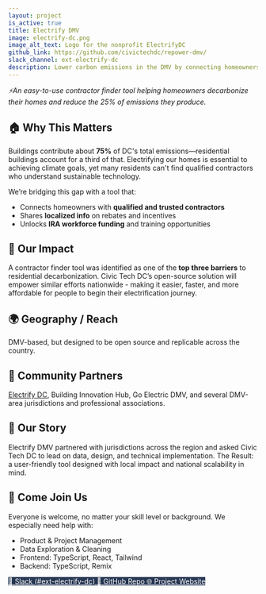 ```yaml
---
layout: project
is_active: true
title: Electrify DMV
image: electrify-dc.png
image_alt_text: Logo for the nonprofit ElectrifyDC
github_link: https://github.com/civictechdc/repower-dmv/
slack_channel: ext-electrify-dc
description: Lower carbon emissions in the DMV by connecting homeowners with the resources and contractors they need to make their homes efficient and electric.
---
```

<section class="bg-base-lightest padding-y-4 usa-prose maxw-none">
  <div class="grid-container usa-prose">
    <em>⚡An easy-to-use contractor finder tool helping homeowners decarbonize their homes and reduce the 25% of emissions they produce.</em>
  </div>
</section>

<section class="padding-y-1 usa-prose maxw-none">
  <div class="grid-container">
    <h2 class="font-sans-lg">🏠 Why This Matters</h2>
    <p>
      Buildings contribute about <strong>75%</strong> of DC's total emissions—residential buildings account for a third of that. Electrifying our homes is essential to achieving climate goals, yet many residents can't find qualified contractors who understand sustainable technology.
    </p>
  </div>
</section>

<section>
    <div class="usa-alert usa-alert--info margin-y-3">
      <div class="usa-alert__body">
        <p class="usa-alert__text">
          We’re bridging this gap with a tool that:
        </p>
        <ul class="usa-list">
          <li>Connects homeowners with <strong>qualified and trusted contractors</strong></li>
          <li>Shares <strong>localized info</strong> on rebates and incentives</li>
          <li>Unlocks <strong>IRA workforce funding</strong> and training opportunities</li>
        </ul>
      </div>
    </div>
</section>

<section class="padding-y-1 usa-prose maxw-none">
  <div class="grid-container">
    <h2 class="font-sans-lg">🚀 Our Impact</h2>
    <p>A contractor finder tool was identified as one of the <strong>top three barriers</strong> to residential decarbonization. Civic Tech DC’s open-source solution will empower similar efforts nationwide - making it easier, faster, and more affordable for people to begin their electrification journey.</p>
  </div>
</section>

<section class="padding-y-1 usa-prose maxw-none">
  <div class="grid-container">
    <h2 class="font-sans-lg">🌍 Geography / Reach</h2>
    <p>DMV-based, but designed to be open source and replicable across the country.</p>
  </div>
</section>

<section class="padding-y-1 usa-prose maxw-none">
  <div class="grid-container">
    <h2 class="font-sans-lg">🤝 Community Partners</h2>
    <a href="https://www.electrifydc.org/" class="usa-link usa-link--external" target="_blank" rel="noopener noreferrer">Electrify DC</a>, Building Innovation Hub, Go Electric DMV, and several DMV-area jurisdictions and professional associations.
  </div>
</section>

<section class="padding-y-1 usa-prose maxw-none">
  <div class="grid-container">
    <h2 class="font-sans-lg">📖 Our Story</h2>
    <p>Electrify DMV partnered with jurisdictions across the region and asked Civic Tech DC to lead on data, design, and technical implementation. The Result: a user-friendly tool designed with local impact and national scalability in mind.</p>
  </div>
</section>

<section class="bg-primary-darker text-white padding-y-5 usa-prose maxw-none">
  <div class="grid-container text-white">
    <h2>👋 Come Join Us</h2>
    <p>Everyone is welcome, no matter your skill level or background. We especially need help with:</p>
    <ul class="usa-list">
      <li>Product &amp; Project Management</li>
      <li>Data Exploration &amp; Cleaning</li>
      <li>Frontend: TypeScript, React, Tailwind</li>
      <li>Backend: TypeScript, Remix</li>
    </ul>
  </div>
</section>

<section class="usa-section padding-y-4">
  <div class="grid-container">
    <div class="usa-button-group">
      <a href="https://civictechdc.slack.com/archives/C081LHG72FK" class="usa-button" style="background-color: #253551; color: #ffffff;" target="_blank" rel="noopener noreferrer">
        💬 Slack (#ext-electrify-dc)
      </a>
      <a href="https://github.com/civictechdc/repower-dmv/" class="usa-button" style="background-color: #253551; color: #ffffff;" target="_blank" rel="noopener noreferrer">
        🧩 GitHub Repo
      </a>
      <a href="https://electrifydmv.org" class="usa-button" style="background-color: #253551; color: #ffffff;" target="_blank" rel="noopener noreferrer">
        🌐 Project Website
      </a>
    </div>
  </div>
</section>